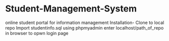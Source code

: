 # Student-Management-System
online student portal for information management
Installation-
Clone to local repo 
Import studentinfo.sql using phpmyadmin
enter localhost/path_of_repo in browser to opwn login page
